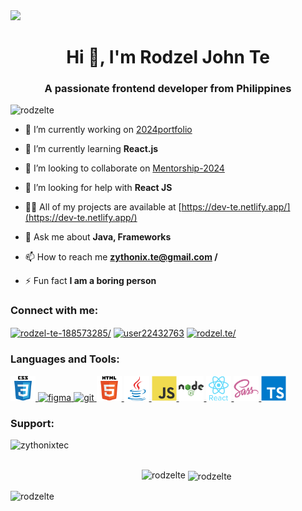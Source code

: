 <img src="https://user-images.githubusercontent.com/74038190/225813708-98b745f2-7d22-48cf-9150-083f1b00d6c9.gif">

<h1 align="center">Hi 👋, I'm Rodzel John Te</h1>
<h3 align="center">A passionate frontend developer from Philippines</h3>


<p align="left"> <img src="https://komarev.com/ghpvc/?username=rodzelte&label=Profile%20views&color=13a300&style=flat" alt="rodzelte" /> </p>

- 🔭 I’m currently working on [2024portfolio](https://github.com/rodzelte/2024portfolio)

- 🌱 I’m currently learning **React.js**

- 👯 I’m looking to collaborate on [Mentorship-2024](https://github.com/rodzelte/Mentorship-2024)

- 🤝 I’m looking for help with **React JS**

- 👨‍💻 All of my projects are available at [https://dev-te.netlify.app/](https://dev-te.netlify.app/)

- 💬 Ask me about **Java, Frameworks**

- 📫 How to reach me **zythonix.te@gmail.com /**

- ⚡ Fun fact **I am a boring person**

<h3 align="left">Connect with me:</h3>
<p align="left">
<a href="https://linkedin.com/in/rodzel-te-188573285/" target="blank"><img align="center" src="https://raw.githubusercontent.com/rahuldkjain/github-profile-readme-generator/master/src/images/icons/Social/linked-in-alt.svg" alt="rodzel-te-188573285/" height="30" width="40" /></a>
<a href="https://stackoverflow.com/users/user22432763" target="blank"><img align="center" src="https://raw.githubusercontent.com/rahuldkjain/github-profile-readme-generator/master/src/images/icons/Social/stack-overflow.svg" alt="user22432763" height="30" width="40" /></a>
<a href="https://fb.com/rodzel.te/" target="blank"><img align="center" src="https://raw.githubusercontent.com/rahuldkjain/github-profile-readme-generator/master/src/images/icons/Social/facebook.svg" alt="rodzel.te/" height="30" width="40" /></a>
</p>

<h3 align="left">Languages and Tools:</h3>
<p align="left"> <a href="https://www.w3schools.com/css/" target="_blank" rel="noreferrer"> <img src="https://raw.githubusercontent.com/devicons/devicon/master/icons/css3/css3-original-wordmark.svg" alt="css3" width="40" height="40"/> </a> <a href="https://www.figma.com/" target="_blank" rel="noreferrer"> <img src="https://www.vectorlogo.zone/logos/figma/figma-icon.svg" alt="figma" width="40" height="40"/> </a> <a href="https://git-scm.com/" target="_blank" rel="noreferrer"> <img src="https://www.vectorlogo.zone/logos/git-scm/git-scm-icon.svg" alt="git" width="40" height="40"/> </a> <a href="https://www.w3.org/html/" target="_blank" rel="noreferrer"> <img src="https://raw.githubusercontent.com/devicons/devicon/master/icons/html5/html5-original-wordmark.svg" alt="html5" width="40" height="40"/> </a> <a href="https://www.java.com" target="_blank" rel="noreferrer"> <img src="https://raw.githubusercontent.com/devicons/devicon/master/icons/java/java-original.svg" alt="java" width="40" height="40"/> </a> <a href="https://developer.mozilla.org/en-US/docs/Web/JavaScript" target="_blank" rel="noreferrer"> <img src="https://raw.githubusercontent.com/devicons/devicon/master/icons/javascript/javascript-original.svg" alt="javascript" width="40" height="40"/> </a> <a href="https://nodejs.org" target="_blank" rel="noreferrer"> <img src="https://raw.githubusercontent.com/devicons/devicon/master/icons/nodejs/nodejs-original-wordmark.svg" alt="nodejs" width="40" height="40"/> </a> <a href="https://reactjs.org/" target="_blank" rel="noreferrer"> <img src="https://raw.githubusercontent.com/devicons/devicon/master/icons/react/react-original-wordmark.svg" alt="react" width="40" height="40"/> </a> <a href="https://sass-lang.com" target="_blank" rel="noreferrer"> <img src="https://raw.githubusercontent.com/devicons/devicon/master/icons/sass/sass-original.svg" alt="sass" width="40" height="40"/> </a> <a href="https://www.typescriptlang.org/" target="_blank" rel="noreferrer"> <img src="https://raw.githubusercontent.com/devicons/devicon/master/icons/typescript/typescript-original.svg" alt="typescript" width="40" height="40"/> </a> </p>

<h3 align="left">Support:</h3>
<p><a href="https://www.buymeacoffee.com/zythonixtec"> <img align="left" src="https://cdn.buymeacoffee.com/buttons/v2/default-yellow.png" height="50" width="210" alt="zythonixtec" /></a></p><br><br>

<p><img align="left" src="https://github-readme-stats.vercel.app/api/top-langs?username=rodzelte&show_icons=true&theme=tokyonight&locale=en&layout=compact" alt="rodzelte" /></p>

<p>&nbsp;<img align="center" src="https://github-readme-stats.vercel.app/api?username=rodzelte&show_icons=true&theme=tokyonight&locale=en" alt="rodzelte" /></p>

<p><img align="center" src="https://github-readme-streak-stats.herokuapp.com/?user=rodzelte&theme=dark" alt="rodzelte" /></p>
